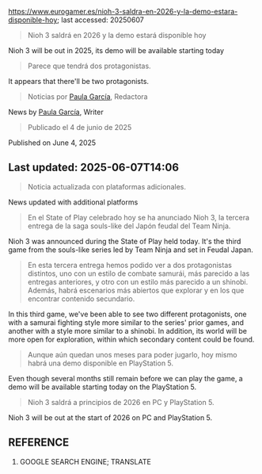 https://www.eurogamer.es/nioh-3-saldra-en-2026-y-la-demo-estara-disponible-hoy; last accessed: 20250607

> Nioh 3 saldrá en 2026 y la demo estará disponible hoy

Nioh 3 will be out in 2025, its demo will be available starting today

> Parece que tendrá dos protagonistas.

It appears that there'll be two protagonists.

> Noticias por [Paula García](https://www.eurogamer.es/authors/paula-garcia), Redactora

News by [Paula García](https://www.eurogamer.es/authors/paula-garcia), Writer

> Publicado el 4 de junio de 2025

Published on June 4, 2025

## Last updated: 2025-06-07T14:06

> Noticia actualizada con plataformas adicionales.

News updated with additional platforms

> En el State of Play celebrado hoy se ha anunciado Nioh 3, la tercera entrega de la saga souls-like del Japón feudal del Team Ninja.

Nioh 3 was announced during the State of Play held today. It's the third game from the souls-like series led by Team Ninja and set in Feudal Japan.

> En esta tercera entrega hemos podido ver a dos protagonistas distintos, uno con un estilo de combate samurái, más parecido a las entregas anteriores, y otro con un estilo más parecido a un shinobi. Además, habrá escenarios más abiertos que explorar y en los que encontrar contenido secundario.

In this third game, we've been able to see two different protagonists, one with a samurai fighting style more similar to the series' prior games, and another with a style more similar to a shinobi. In addition, its world will be more open for exploration, within which secondary content could be found. 

> Aunque aún quedan unos meses para poder jugarlo, hoy mismo habrá una demo disponible en PlayStation 5.

Even though several months still remain before we can play the game, a demo will be available starting today on the PlayStation 5.

> Nioh 3 saldrá a principios de 2026 en PC y PlayStation 5.

Nioh 3 will be out at the start of 2026 on PC and PlayStation 5.

## REFERENCE

1) GOOGLE SEARCH ENGINE; TRANSLATE